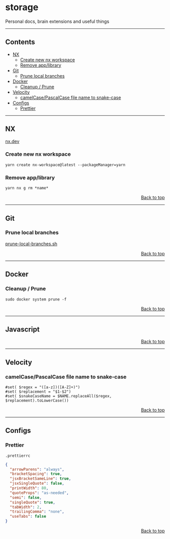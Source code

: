 # storage
Personal docs, brain extensions and useful things
___

## Contents
* [NX](#nx)
  * [Create new nx workspace](#create-new-nx-workspace)
  * [Remove app/library](#remove-applibrary)
* [Git](#git)
  * [Prune local branches](scripts/sh/prune-local-branches.sh)
* [Docker](#docker)
  * [Cleanup / Prune](#cleanup--prune)
* [Velocity](#velocity)
  * [camelCase/PascalCase file name to snake-case](#camelcasepascalcase-file-name-to-snake-case)
* [Configs](#configs)
  * [Prettier](#prettier)

___

## NX
[nx.dev](https://nx.dev)

### Create new nx workspace
```shell
yarn create nx-workspace@latest --packageManager=yarn
```

### Remove app/library
```shell
yarn nx g rm *name*
```

<div align="right">
  
  [Back to top](#storage)
  
</div>

___

## Git

### Prune local branches
[prune-local-branches.sh](scripts/sh/prune-local-branches.sh)

<div align="right">
  
  [Back to top](#storage)
  
</div>

___

## Docker

### Cleanup / Prune

```shell
sudo docker system prune -f
```

<div align="right">
  
  [Back to top](#storage)
  
</div>

___

## Javascript

<div align="right">
  
  [Back to top](#storage)
  
</div>

___

## Velocity

### camelCase/PascalCase file name to snake-case

```velocity
#set( $regex = "([a-z])([A-Z]+)")
#set( $replacement = "$1-$2")
#set( $snakeCaseName = $NAME.replaceAll($regex, $replacement).toLowerCase())
```

<div align="right">
  
  [Back to top](#storage)
  
</div>

___

## Configs
  
### Prettier
  
`.prettierrc`
```json
{
  "arrowParens": "always",
  "bracketSpacing": true,
  "jsxBracketSameLine": true,
  "jsxSingleQuote": false,
  "printWidth": 80,
  "quoteProps": "as-needed",
  "semi": false,
  "singleQuote": true,
  "tabWidth": 2,
  "trailingComma": "none",
  "useTabs": false
}
```

<div align="right">
  
  [Back to top](#storage)
  
</div>
